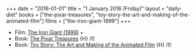 +++
date = "2016-01-01"
title = "1 January 2016 (Friday)"
layout = "daily-diet"
books = ["the-pixar-treasures", "toy-story-the-art-and-making-of-the-animated-film"]
films = ["the-iron-giant-1999"]
+++

<ul>
<li class="entry films">Film: <a href="/films/the-iron-giant-1999">The Iron Giant (1999)</a> +</li>
<li class="entry books">Book: <a href="/books/the-pixar-treasures">The Pixar Treasures</a> {H} /f/</li>
<li class="entry books">Book: <a href="/books/toy-story-the-art-and-making-of-the-animated-film">Toy Story: The Art and Making of the Animated Film</a> {H} /f/</li>
</ul>